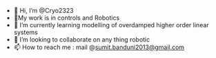 - 👋 Hi, I’m @Cryo2323
- 👀My work is in controls and Robotics
- 🌱 I’m currently learning modelling of overdamped higher order linear systems
- 💞️ I’m looking to collaborate on any thing robotic
- 📫 How to reach me : mail @sumit.banduni2013@gmail.com

<!---
Cryo2323/Cryo2323 is a ✨ special ✨ repository because its `README.md` (this file) appears on your GitHub profile.
You can click the Preview link to take a look at your changes.
--->
